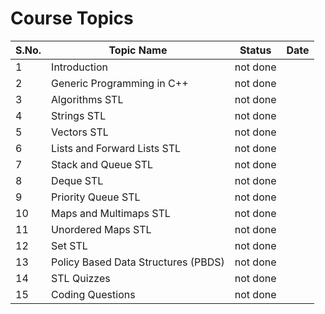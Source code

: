 # Course Topics

S.No. | Topic Name| Status | Date |
------|-----------|--------|------|
1 | Introduction | not done | |
2 | Generic Programming in C++ | not done | |
3 | Algorithms STL | not done | |
4 | Strings STL | not done | |
5 | Vectors STL | not done | |
6 | Lists and Forward Lists STL | not done | |
7 | Stack and Queue STL | not done | |
8 | Deque STL | not done | |
9 | Priority Queue STL | not done | |
10 | Maps and Multimaps STL | not done | |
11 | Unordered Maps STL | not done | |
12 | Set STL | not done | |
13 | Policy Based Data Structures (PBDS) | not done | |
14 | STL Quizzes | not done | |
15 | Coding Questions | not done | |
